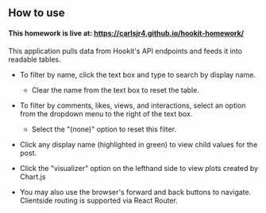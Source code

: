 ## How to use

#### This homework is live at: https://carlsjr4.github.io/hookit-homework/

This application pulls data from Hookit's API endpoints and feeds it into readable tables.

- To filter by name, click the text box and type to search by display name.
  - Clear the name from the text box to reset the table.

- To filter by comments, likes, views, and interactions, select an option from the dropdown menu to the right of the text box.
  - Select the "(none)" option to reset this filter.

- Click any display name (highlighted in green) to view child values for the post. 

- Click the "visualizer" option on the lefthand side to view plots created by Chart.js

- You may also use the browser's forward and back buttons to navigate. Clientside routing is supported via React Router.
